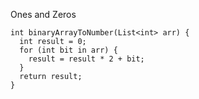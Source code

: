 Ones and Zeros

    int binaryArrayToNumber(List<int> arr) {
      int result = 0;
      for (int bit in arr) {
        result = result * 2 + bit;
      }
      return result;
    }
